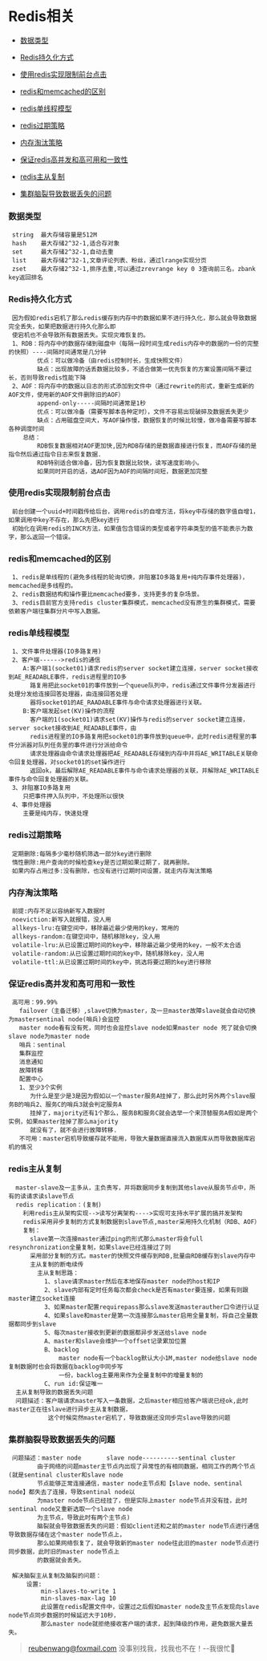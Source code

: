 # Redis相关

 - [数据类型](#数据类型)
 
 - [Redis持久化方式](#Redis持久化方式)
 
 - [使用redis实现限制前台点击](#使用redis实现限制前台点击)
 
 - [redis和memcached的区别](#redis和memcached的区别)
 
 - [redis单线程模型](#redis单线程模型)
 
 - [redis过期策略](#redis过期策略)
 
 - [内存淘汰策略](#内存淘汰策略)
 
 - [保证redis高并发和高可用和一致性](#保证redis高并发和高可用和一致性)
 
 - [redis主从复制](#redis主从复制)
 
 - [集群脑裂导致数据丢失的问题](#集群脑裂导致数据丢失的问题)
 
 
 
 
 
 
 
 ### 数据类型
 
     string  最大存储容量是512M
     hash    最大存储2^32-1,适合存对象
     set     最大存储2^32-1,自动去重
     list    最大存储2^32-1,文章评论列表、粉丝，通过lrange实现分页
     zset    最大存储2^32-1,排序去重,可以通过zrevrange key 0 3查询前三名，zbank key返回排名
 
 ### Redis持久化方式
  
     因为假如redis宕机了那么redis缓存到内存中的数据如果不进行持久化，那么就会导致数据完全丢失，如果把数据进行持久化那么即
     使宕机也不会导致所有数据丢失。实现灾难恢复的。
     1、RDB：将内存中的数据存储到磁盘中（每隔一段时间生成redis内存中的数据的一份的完整的快照）----间隔时间通常是几分钟
            优点：可以做冷备（由redis控制时长，生成快照文件）
            缺点：出现故障的话丢数据比较多，不适合做第一优先恢复的方案设置间隔不要过长，否则导致redis性能下降
     2、AOF：将内存中的数据以日志的形式添加到文件中（通过rewrite的形式，重新生成新的AOF文件，使用新的AOF文件删除旧的AOF）
            append-only-----间隔时间通常是1秒
            优点：可以做冷备（需要写脚本各种定时），文件不容易出现破碎及数据丢失更少
            缺点：占用磁盘空间大，写AOF操作慢，数据恢复的时候比较慢，做冷备需要写脚本各种调度时间
        总结：
            RDB恢复数据相对AOF更加快,因为RDB存储的是数据直接进行恢复，而AOF存储的是指令然后通过指令日志来恢复数据.
            RDB特别适合做冷备，因为恢复数据比较快，读写速度影响小。
            如果同时开启的话，选AOF因为AOF的间隔时间短，数据更加完整 
                
 ### 使用redis实现限制前台点击
     
     前台创建一个uuid+时间戳传给后台，调用redis的自增方法，将key中存储的数字值自增1，如果调用中key不存在，那么先把key进行
     初始化在调用redis的INCR方法，如果值包含错误的类型或者字符串类型的值不能表示为数字，那么返回一个错误。  
 
 ### redis和memcached的区别
 
     1、redis是单线程的(避免多线程的轮询切换，非阻塞IO多路复用+纯内存事件处理器)，memcached是多线程的。
     2、redis数据结构和操作要比memcached要多，支持更多的复杂场景。
     3、redis目前官方支持redis cluster集群模式，memcached没有原生的集群模式，需要依赖客户端往集群分片中写入数据。 
     
 ### redis单线程模型
    
     1、文件事件处理器(IO多路复用)  
     2、客户端------>redis的通信
        A:客户端1(socket01)请求redis的server socket建立连接，server socket接收到AE_READABLE事件，redis进程里的IO多
          路复用把此socket01的事件放到一个queue队列中，redis通过文件事件分发器进行处理分发给连接回答处理器，由连接回答处理
          器将socket01的AE_RAADABLE事件与命令请求处理器进行关联。     
        B:客户端发起set(KV)操作的流程
          客户端的1(socket01)请求set(KV)操作与redis的server socket建立连接，server socket接收到AE_READABLE事件，由
          redis进程里的IO多路复用把socket01的事件放到queue中，此时redis进程里的事件分派器对队列任务里的事件进行分派给命令
          请求处理器由命令请求处理器把AE_READABLE存储到内存中并将AE_WRITABLE关联命令回复处理器，对socket01的set操作进行
          返回ok，最后解除AE_READABLE事件与命令请求处理器的关联，并解除AE_WRITABLE事件与命令回复处理器的关联。
     3、非阻塞IO多路复用
        只把事件押入队列中，不处理所以很快
     4、事件处理器
        主要是纯内存，快速处理
 
 ### redis过期策略
    
     定期删除:每隔多少毫秒随机筛选一部分key进行删除
     惰性删除:用户查询的时候检查key是否过期如果过期了，就再删除。
     如果内存占用过多:没有删除，也没有进行过期时间设置，就走内存淘汰策略
 
 ### 内存淘汰策略
    
     前提:内存不足以容纳新写入数据时
     noeviction:新写入就报错，没人用
     allkeys-lru:在键空间中，移除最近最少使用的key，常用的
     allkeys-random:在键空间中，随机移除key，没人用
     volatile-lru:从已设置过期时间的key中，移除最近最少使用的key，一般不太合适
     volatile-random:从已设置过期时间的key中，随机移除key，没人用
     volatile-ttl:从已设置过期时间的key中，挑选将要过期的key进行移除
         
 ### 保证redis高并发和高可用和一致性
     
     高可用：99.99%
       failover（主备迁移）,slave切换为master，及一旦master故障slave就会自动切换为mastersentinal node(哨兵)会监控
       master node看有没有死，同时也会监控slave node如果master node 死了就会切换slave node为master node
       哨兵：sentinal
       集群监控
       消息通知
       故障转移
       配置中心
       1、至少3个实例
          为什么是至少是3是因为假如以一个master服务A挂掉了，那么此时另外两个slave服务B的哨兵2、服务C的哨兵3就会判定服务A
          挂掉了，majority还有1个那么，服务B和服务C就会选举一个来顶替服务A假如是两个实例，如果master挂掉了那么majority
          就没有了，就不会进行故障转移.
       不可用：master宕机导致缓存就不能用，导致大量数据直接流入数据库从而导致数据库宕机的情况
 
 ### redis主从复制   
 
      master-slave及一主多从，主负责写，并将数据同步复制到其他slave从服务节点中，所有的读请求读slave节点
      redis replication：(复制)
        利用redis主从架构实现-->读写分离架构---->实现可支持水平扩展的搞并发架构
        redis采用异步复制的方式复制数据到slave节点,master采用持久化机制（RDB、AOF）
        复制：
          slave第一次连接master通过ping的形式那么master将会full resynchronization全量复制，如果slave已经连接过了则
          采用部分复制的方式。master的快照文件缓存到RDB,批量由RDB缓存到slave内存中
          主从复制的断电续传
            主从复制思路：
              1、slave请求master然后在本地保存master node的host和IP
              2、slave内部有定时任务每次都会check是否有master要连接，如果有则跟master建立socket连接
              3、如果master配置requirepass那么slave发送masterauther口令进行认证
              4、如果slave和master是第一次连接那么master启用全量复制，将自己全量数据都同步到slave
              5、每次master接收到更新的数据都异步发送给slave node
              A、master和slave会维护一个offset记录累加位置
              B、backlog
                  master node有一个backlog默认大小1M,master node给slave node复制数据时也会将数据在backlog中同步写
                  一份，backlog主要用来作为全量复制中的增量复制的
              C、run id:保证唯一
      主从复制导致的数据丢失问题
      问题描述：客户端请求master写入一条数据，之后master相应给客户端说已经ok,此时master正在往slave进行异步主从复制数据，
               这个时候突然master宕机了，导致数据还没同步完slave导致的问题
 
 ### 集群脑裂导致数据丢失的问题
    
     问题描述：master node       slave node----------sentinal cluster
            由于网络的问题master主节点内出现了异常性的有相同数据，相同工作的两个节点(就是sentinal cluster和slave node
            节点能够正常连接通信，master node主节点和【slave node、sentinal node】都失去了连接，导致sentinal node以
            为master node节点已经挂了，但是实际上master node节点并没有挂，此时sentinal node又重新选取一个slave node
            为主节点，导致此时有两个主节点)
            脑裂就会导致数据丢失的问题：假如client还和之前的master node节点进行通信导致数据存储在这个master node节点上，
            那么如果网络恢复了，就会导致新的master node往此旧的master node节点进行同步数据，此时旧的master node节点上
            的数据就会丢失。
     
     解决脑裂主从复制及脑裂的问题：
         设置:
             min-slaves-to-write 1
             min-slaves-max-lag 10
             此设置在redis配置文件中，设置过之后假如master node及主节点发现向slave node节点同步数据的时候延迟大于10秒，
             那么master node就拒绝接收客户端的请求，起到降级的作用，避免数据大量丢失。

 
 
 
 
 
 
 
 
 
 
 
 
 
 
 
 
 
 
 
 
 
     

> reubenwang@foxmail.com
> 没事别找我，找我也不在！--我很忙🦆